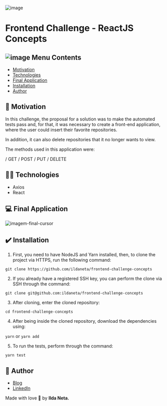 ![image](https://user-images.githubusercontent.com/21963291/85336662-5d8fb200-b4b5-11ea-999f-41da44f32b82.png)

# Frontend Challenge - ReactJS Concepts

## ![image](https://user-images.githubusercontent.com/21963291/85338764-45ba2d00-b4b9-11ea-921a-d15eb692b2ea.png) Menu Contents

- [Motivation](#pushpin-motivation)
- [Technologies](#woman_technologist-technologies)
- [Final Application](#computer-final-application)
- [Installation](#heavy_check_mark-installation)
- [Author](#pencil-author)

## :pushpin: Motivation

In this challenge, the proposal for a solution was to make the automated tests pass and, for that, it was necessary to create a front-end application, where the user could insert their favorite repositories.

In addition, it can also delete repositories that it no longer wants to view.

The methods used in this application were:

/ GET
/ POST
/ PUT
/ DELETE

## :woman_technologist: Technologies

- Axios
- React

## :computer: Final Application

![imagem-final-cursor](https://user-images.githubusercontent.com/21963291/86495511-15438000-bd50-11ea-99a6-391956e3da3d.PNG)

## :heavy_check_mark: Installation

1. First, you need to have NodeJS and Yarn installed, then, to clone the project via HTTPS, run the following command:

`git clone https://github.com/ildaneta/frontend-challenge-concepts`

2. If you already have a registered SSH key, you can perform the clone via SSH through the command:

`git clone git@github.com:ildaneta/frontend-challenge-concepts`

3. After cloning, enter the cloned repository:

`cd frontend-challenge-concepts`

4. After being inside the cloned repository, download the dependencies using:

`yarn` or `yarn add`

5. To run the tests, perform through the command:

`yarn test`

## :pencil: Author

- <a href="https://ildaneta.dev" target="_blank">Blog</a>
- <a href="https://www.linkedin.com/in/ilda-silva-neta/" target="_blank">LinkedIn</a>

Made with love :heart_decoration: by **Ilda Neta.**
